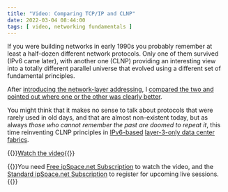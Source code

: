 ```yaml
---
title: "Video: Comparing TCP/IP and CLNP"
date: 2022-03-04 08:44:00
tags: [ video, networking fundamentals ]
---
```

If you were building networks in early 1990s you probably remember at least a half-dozen different network protocols. Only one of them survived (IPv6 came later), with another one (CLNP) providing an interesting view into a totally different parallel universe that evolved using a different set of fundamental principles.

After [introducing the network-layer addressing](/2022/02/video-network-layer-addressing.html), I [compared the two and pointed out where one or the other was clearly better](https://my.ipspace.net/bin/get/Net101/NA3.2%20-%20Comparing%20IP%20and%20CLNP%20Addressing.mp4?doccode=Net101). 

You might think that it makes no sense to talk about protocols that were rarely used in old days, and that are almost non-existent today, but as always _those who cannot remember the past are doomed to repeat it_, this time reinventing CLNP principles in [IPv6-based](https://blog.ipspace.net/2017/09/coming-full-circle-on-ipv6-address.html) [layer-3-only data center fabrics](https://blog.ipspace.net/2015/05/reinventing-clns-with-l3-only-forwarding.html). 

{{<jump>}}[Watch the video](https://my.ipspace.net/bin/get/Net101/NA3.2%20-%20Comparing%20IP%20and%20CLNP%20Addressing.mp4?doccode=Net101){{</jump>}}

{{<note info>}}You need [Free ipSpace.net Subscription](https://www.ipspace.net/Subscription/Free) to watch the video, and the [Standard ipSpace.net Subscription](https://www.ipspace.net/Subscription/) to register for upcoming live sessions.{{</note>}}

